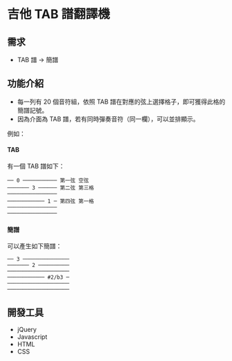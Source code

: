 # 吉他 TAB 譜翻譯機

## 需求
* TAB 譜 → 簡譜

## 功能介紹
* 每一列有 20 個音符組，依照 TAB 譜在對應的弦上選擇格子，即可獲得此格的簡譜記號。
* 因為介面為 TAB 譜，若有同時彈奏音符（同一欄），可以並排顯示。

例如：

#### TAB
有一個 TAB 譜如下：
```
── 0 ─────────── 第一弦 空弦
─────── 3 ────── 第二弦 第三格
────────────────
──────────── 1 ─ 第四弦 第一格
────────────────
────────────────
```

#### 簡譜
可以產生如下簡譜：
```
── 3 ───────────────
─────── 2 ──────────
────────────────────
──────────── #2/b3 ─
────────────────────
────────────────────
```

## 開發工具
* jQuery
* Javascript
* HTML
* CSS
